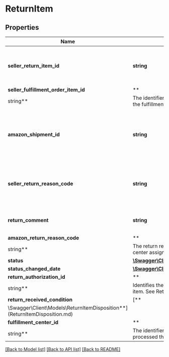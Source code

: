 # ReturnItem

## Properties

Name | Type | Description | Notes
------------ | ------------- | ------------- | -------------
**seller_return_item_id** | **string** | An identifier assigned by the seller to the return item. |
**seller_fulfillment_order_item_id** | **
string** | The identifier assigned to the item by the seller when the fulfillment order was created. |
**amazon_shipment_id** | **string** | The identifier for the shipment that is associated with the return item. |
**seller_return_reason_code** | **string** | The return reason code assigned to the return item by the seller. |
**return_comment** | **string** | An optional comment about the return item. | [optional]
**amazon_return_reason_code** | **
string** | The return reason code that the Amazon fulfillment center assigned to the return item. | [optional]
**status** | [**\Swagger\Client\Models\FulfillmentReturnItemStatus**](FulfillmentReturnItemStatus.md) |  |
**status_changed_date** | [**\Swagger\Client\Models\Timestamp**](Timestamp.md) |  |
**return_authorization_id** | **
string** | Identifies the return authorization used to return this item. See ReturnAuthorization. | [optional]
**return_received_condition** | [**
\Swagger\Client\Models\ReturnItemDisposition**](ReturnItemDisposition.md) |  | [optional]
**fulfillment_center_id** | **
string** | The identifier for the Amazon fulfillment center that processed the return item. | [optional]

[[Back to Model list]](../../README.md#documentation-for-models) [[Back to API list]](../../README.md#documentation-for-api-endpoints) [[Back to README]](../../README.md)

